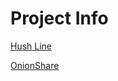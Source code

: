 # Project Info

[Hush Line](https://github.com/scidsg/project-info/blob/main/Hush%20Line.md)

[OnionShare](https://github.com/scidsg/project-info/blob/main/OnionShare.md)



